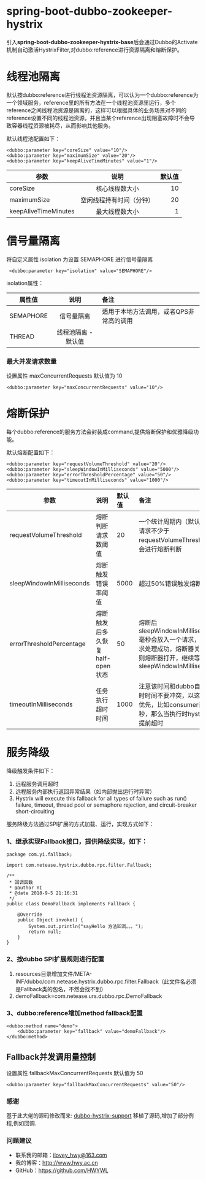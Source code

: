 # spring-boot-dubbo-zookeeper-hystrix
引入**spring-boot-dubbo-zookeeper-hystrix-base**后会通过Dubbo的Activate机制自动激活HystrixFilter,对dubbo:reference进行资源隔离和熔断保护。

# 线程池隔离
默认按dubbo:reference进行线程池资源隔离，可以认为一个dubbo:reference为一个领域服务，reference里的所有方法在一个线程池资源里运行，多个reference之间线程池资源是隔离的，这样可以根据具体的业务场景对不同的reference设置不同的线程池资源，并且当某个reference出现阻塞故障时不会导致容器线程资源被耗尽，从而影响其他服务。

默认线程池配置如下：
```
<dubbo:parameter key="coreSize" value="10"/>
<dubbo:parameter key="maximumSize" value="20"/>
<dubbo:parameter key="keepAliveTimeMinutes" value="1"/>
```
| 参数        | 说明           | 默认值  |
| ------------- |:-------------:| -----:|
| coreSize      | 核心线程数大小 | 10 |
| maximumSize      | 空闲线程持有时间（分钟）      |   20 |
| keepAliveTimeMinutes | 最大线程数大小      |    1 |

# 信号量隔离
将自定义属性 isolation 为设置 SEMAPHORE 进行信号量隔离

` <dubbo:parameter key="isolation" value="SEMAPHORE"/>` 

isolation属性：

| 属性值        | 说明          | 备注 |
| ------------- |:-------------:| :-----|
| SEMAPHORE    | 信号量隔离 | 适用于本地方法调用，或者QPS非常高的调用 |
| THREAD      | 线程池隔离 -默认值      |  |

### 最大并发请求数量
设置属性 maxConcurrentRequests 默认值为 10

`<dubbo:parameter key="maxConcurrentRequests" value="10"/>`


# 熔断保护
每个dubbo:reference的服务方法会封装成command,提供熔断保护和优雅降级功能。

默认熔断配置如下：
```
<dubbo:parameter key="requestVolumeThreshold" value="20"/>
<dubbo:parameter key="sleepWindowInMilliseconds" value="5000"/>
<dubbo:parameter key="errorThresholdPercentage" value="50"/>
<dubbo:parameter key="timeoutInMilliseconds" value="1000"/>
```
| 参数        | 说明           | 默认值  |   备注      |
| ------------- |:-------------| :---- |:---- |
| requestVolumeThreshold      | 熔断判断请求数阈值 | 20 |一个统计周期内（默认10秒）请求不少于requestVolumeThreshold才会进行熔断判断 |
| sleepWindowInMilliseconds     | 熔断触发错误率阈值      |   5000 | 超过50%错误触发熔断|
| errorThresholdPercentage | 熔断触发后多久恢复half-open状态     |    50 |熔断后sleepWindowInMilliseconds毫秒会放入一个请求，如果请求处理成功，熔断器关闭，否则熔断器打开，继续等待sleepWindowInMilliseconds |
| timeoutInMilliseconds | 任务执行超时时间       |    1000 | 注意该时间和dubbo自己的超时时间不要冲突，以这个时间优先，比如consumer设置3秒，那么当执行时hystrix会提前超时 |

# 服务降级
降级触发条件如下：
1. 远程服务调用超时
1. 远程服务内部执行返回异常结果（如内部抛出运行时异常）
1. Hystrix will execute this fallback for all types of failure such as run() failure, timeout, thread pool or semaphore rejection, and circuit-breaker short-circuiting

服务降级方法通过SPI扩展的方式加载、运行，实现方式如下：
### 1、继承实现Fallback接口，提供降级实现，如下：
```
package com.yi.fallback;

import com.netease.hystrix.dubbo.rpc.filter.Fallback;

/**
 * 回调函数
 * @author YI
 * @date 2018-9-5 21:16:31
 */
public class DemoFallback implements Fallback {

    @Override
    public Object invoke() {
        System.out.println("sayHello 方法回调。。。");
        return null;
    }
}
```
### 2、按dubbo SPI扩展规则进行配置
1. resources目录增加文件/META-INF/dubbo/com.netease.hystrix.dubbo.rpc.filter.Fallback（此文件名必须是Fallback类的包名，不然会找不到）
2. demoFallback=com.netease.urs.dubbo.rpc.DemoFallback

### 3、dubbo:reference增加method fallback配置
```
<dubbo:method name="demo">
    <dubbo:parameter key="fallback" value="demoFallback"/>
</dubbo:method>
```
## Fallback并发调用量控制
设置属性 fallbackMaxConcurrentRequests 默认值为 50

`<dubbo:parameter key="fallbackMaxConcurrentRequests" value="50"/>`

### 感谢
基于此大佬的源码修改而来: [dubbo-hystrix-support](https://github.com/yskgood/dubbo-hystrix-support)
移植了源码,增加了部分例程,例如回调.

### 问题建议

- 联系我的邮箱：ilovey_hwy@163.com
- 我的博客：http://www.hwy.ac.cn
- GitHub：https://github.com/HWYWL